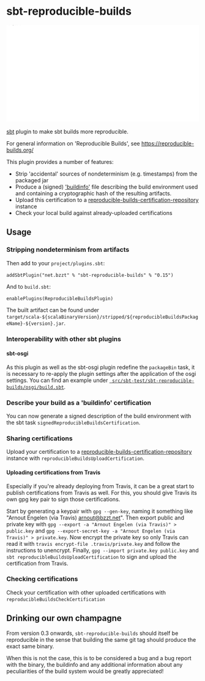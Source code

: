# sbt-reproducible-builds

![./test.svg](./test.svg)

[sbt](https://www.scala-sbt.org) plugin to make sbt builds more reproducible.

For general information on 'Reproducible Builds', see https://reproducible-builds.org/

This plugin provides a number of features:

 * Strip 'accidental' sources of nondeterminism (e.g. timestamps) from the packaged jar
 * Produce a (signed) ['buildinfo'](https://reproducible-builds.org/docs/recording/) file describing the build environment used and containing a cryptographic hash of the resulting artifacts.
 * Upload this certification to a [reproducible-builds-certification-repository](http://github.com/raboof/reproducible-builds-certification-repository) instance
 * Check your local build against already-uploaded certifications

## Usage

### Stripping nondeterminism from artifacts

Then add to your `project/plugins.sbt`:

```
addSbtPlugin("net.bzzt" % "sbt-reproducible-builds" % "0.15")
```

And to `build.sbt`:

```
enablePlugins(ReproducibleBuildsPlugin)
```

The built artifact can be found under `target/scala-${scalaBinaryVersion}/stripped/${reproducibleBuildsPackageName}-${version}.jar`.

### Interoperability with other sbt plugins

#### sbt-osgi

As this plugin as well as the sbt-osgi plugin redefine the `packageBin` task, it is necessary to re-apply the plugin settings after the application of the osgi settings. You can find an example under [` src/sbt-test/sbt-reproducible-builds/osgi/build.sbt`](src/sbt-test/sbt-reproducible-builds/osgi/build.sbt).

### Describe your build as a 'buildinfo' certification

You can now generate a signed description of the build environment with the
sbt task `signedReproducibleBuildsCertification`.

### Sharing certifications

Upload your certification to a
[reproducible-builds-certification-repository](http://github.com/raboof/reproducible-builds-certification-repository) instance
with `reproducibleBuildsUploadCertification`.

#### Uploading certifications from Travis

Especially if you're already deploying from Travis, it can be a great start to
publish certifications from Travis as well. For this, you should give Travis
its own gpg key pair to sign those certifications.

Start by generating a keypair with `gpg --gen-key`, naming it something like
"Arnout Engelen (via Travis) <arnout@bzzt.net>". Then export public and private
key with `gpg --export -a "Arnout Engelen (via Travis)" > public.key` and
`gpg --export-secret-key -a "Arnout Engelen (via Travis)" > private.key`.
Now encrypt the private key so only Travis can read it with
`travis encrypt-file .travis/private.key` and follow the instructions to
unencrypt. Finally, `gpg --import private.key public.key` and
`sbt reproducibleBuildsUploadCertification` to sign and upload the
certification from Travis.

### Checking certifications

Check your certification with other uploaded
certifications with `reproducibleBuildsCheckCertification`

## Drinking our own champagne

From version 0.3 onwards, `sbt-reproducible-builds` should itself be
reproducible in the sense that building the same git tag should produce the
exact same binary.

When this is not the case, this is to be considered a bug and a bug report with
the binary, the buildinfo and any additional information about any peculiarities of the build system would be
greatly appreciated!
